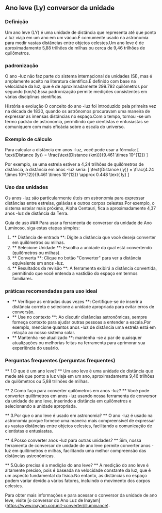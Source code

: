 ## Ano leve (Ly) conversor da unidade

### Definição
Um ano leve (LY) é uma unidade de distância que representa até que ponto a luz viaja em um ano em um vácuo.É comumente usado na astronomia para medir vastas distâncias entre objetos celestes.Um ano leve é ​​de aproximadamente 5,88 trilhões de milhas ou cerca de 9,46 trilhões de quilômetros.

### padronização
O ano -luz não faz parte do sistema internacional de unidades (SI), mas é amplamente aceito na literatura científica.É definido com base na velocidade da luz, que é de aproximadamente 299.792 quilômetros por segundo (km/s).Essa padronização permite medições consistentes em várias disciplinas científicas.

História e evolução
O conceito do ano -luz foi introduzido pela primeira vez na década de 1830, quando os astrônomos procuravam uma maneira de expressar as imensas distâncias no espaço.Com o tempo, tornou -se um termo padrão de astronomia, permitindo que cientistas e entusiastas se comuniquem com mais eficácia sobre a escala do universo.

### Exemplo de cálculo
Para calcular a distância em anos -luz, você pode usar a fórmula:
\[ \text{Distance (ly)} = \frac{\text{Distance (km)}}{9.461 \times 10^{12}} \]

Por exemplo, se uma estrela estiver a 4,24 trilhões de quilômetros de distância, a distância em anos -luz seria:
\[ \text{Distance (ly)} = \frac{4.24 \times 10^{12}}{9.461 \times 10^{12}} \approx 0.448 \text{ ly} \]

### Uso das unidades
Os anos -luz são particularmente úteis em astronomia para expressar distâncias entre estrelas, galáxias e outros corpos celestes.Por exemplo, o sistema estelar mais próximo, Alpha Centauri, fica a aproximadamente 4,37 anos -luz de distância da Terra.

Guia de uso ###
Para usar a ferramenta de conversor da unidade de Ano Luminoso, siga estas etapas simples:
1. ** Distância de entrada **: Digite a distância que você deseja converter em quilômetros ou milhas.
2. ** Selecione Unidade **: Escolha a unidade da qual está convertendo (quilômetros ou milhas).
3. ** Converta **: Clique no botão "Converter" para ver a distância equivalente em anos -luz.
4. ** Resultados da revisão **: A ferramenta exibirá a distância convertida, permitindo que você entenda a vastidão do espaço em termos familiares.

### práticas recomendadas para uso ideal
- ** Verifique as entradas duas vezes **: Certifique-se de inserir a distância correta e selecione a unidade apropriada para evitar erros de conversão.
- ** Use no contexto **: Ao discutir distâncias astronômicas, sempre forneça contexto para ajudar outras pessoas a entender a escala.Por exemplo, mencione quantos anos -luz de distância uma estrela está em relação ao nosso sistema solar.
- ** Mantenha -se atualizado **: mantenha -se a par de quaisquer atualizações ou melhorias feitas na ferramenta para aprimorar sua experiência do usuário.

### Perguntas frequentes (perguntas frequentes)

** 1.O que é um ano leve? **
Um ano leve é ​​uma unidade de distância que mede até que ponto a luz viaja em um ano, aproximadamente 9,46 trilhões de quilômetros ou 5,88 trilhões de milhas.

** 2.Como faço para converter quilômetros em anos -luz? **
Você pode converter quilômetros em anos -luz usando nossa ferramenta de conversor da unidade de ano leve, inserindo a distância em quilômetros e selecionando a unidade apropriada.

** 3.Por que o ano leve é ​​usado em astronomia? **
O ano -luz é usado na astronomia porque fornece uma maneira mais compreensível de expressar as vastas distâncias entre objetos celestes, facilitando a comunicação de cientistas e entusiastas.

** 4.Posso converter anos -luz para outras unidades? **
Sim, nossa ferramenta de conversor de unidade de ano leve permite converter anos -luz em quilômetros e milhas, facilitando uma melhor compreensão das distâncias astronômicas.

** 5.Quão precisa é a medição do ano leve? **
A medição do ano leve é ​​altamente preciso, pois é baseada na velocidade constante da luz, que é um aspecto fundamental da física.No entanto, as distâncias no espaço podem variar devido a vários fatores, incluindo o movimento dos corpos celestes.

Para obter mais informações e para acessar o conversor da unidade de ano leve, visite [o conversor do Ano Luz de Inayam] (https://www.inayam.co/unit-converter/illuminance).